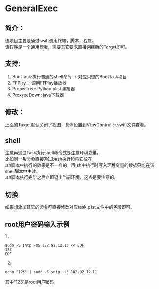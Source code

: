 # GeneralExec
## 简介：
该项目主要是通过swift调用终端，脚本，程序。\
该程序是一个通用模板，需要其它要求直接创建新的Target即可。

## 支持:
1. BootTask:执行普通的shell命令 -> 对应只想的BootTask项目
2. FFPlay： 调用FFPlay播放器
3. ProperTree: Python plist 编辑器
4. ProxyeeDown: java下载器


## 修改：
上面的Target默认关闭了视图，具体设置到ViewController.swift文件查看。


## shell
注意再通过Task执行shell命令式要注意环境变量，\
比如同一条命令直接通过bash执行和将它放在\
.sh脚本中执行的效果是不一样的，再.sh中执行时写入环境变量的数据只能在该shell脚本中生效。\
.sh脚本执行完毕之后立即退出当前环境，这点是要注意的。

## 切换
如果想添加其它的命令可直接修改对应task.plist文件中的字段即可。

## root用户密码输入示例
1 .
```
sudo -S sntp -sS 182.92.12.11 << EOF
123
EOF
```
2. 
```
echo "123" | sudo -S sntp -sS 182.92.12.11
```
其中“123”是root用户密码

